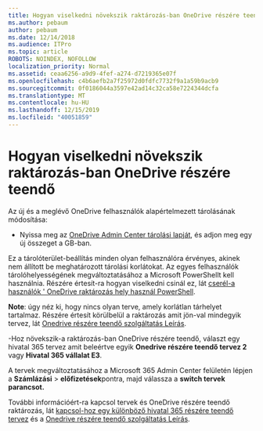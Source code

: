 ```yaml
---
title: Hogyan viselkedni növekszik raktározás-ban OneDrive részére teendő
ms.author: pebaum
author: pebaum
ms.date: 12/14/2018
ms.audience: ITPro
ms.topic: article
ROBOTS: NOINDEX, NOFOLLOW
localization_priority: Normal
ms.assetid: ceaa6256-a9d9-4fef-a274-d7219365e07f
ms.openlocfilehash: c4b6aefb2a7f25972d0fdfc7732f9a1a59b9acb9
ms.sourcegitcommit: 0f0186044a3597e42ad14c32ca58e7224344dcfa
ms.translationtype: MT
ms.contentlocale: hu-HU
ms.lasthandoff: 12/15/2019
ms.locfileid: "40051859"
---
```

# <a name="how-to-increase-storage-in-onedrive-for-business"></a>Hogyan viselkedni növekszik raktározás-ban OneDrive részére teendő

Az új és a meglévő OneDrive felhasználók alapértelmezett tárolásának módosítása:
  
- Nyissa meg az [OneDrive Admin Center tárolási lapját](https://admin.onedrive.com/?v=StorageSettings), és adjon meg egy új összeget a GB-ban.
    
Ez a tárolóterület-beállítás minden olyan felhasználóra érvényes, akinek nem állított be meghatározott tárolási korlátokat. Az egyes felhasználók tárolóhelyességének megváltoztatásához a Microsoft PowerShellt kell használnia. Részére értesít-ra hogyan viselkedni csinál ez, lát [cserél-a használók ' OneDrive raktározás hely használ PowerShell](https://go.microsoft.com/fwlink/?linkid=866402). 
  
 **Note**: úgy néz ki, hogy nincs olyan terve, amely korlátlan tárhelyet tartalmaz. Részére értesít körülbelül a raktározás amit jön-val mindegyik tervez, lát [Onedrive részére teendő szolgáltatás Leírás](https://go.microsoft.com/fwlink/p/?LinkID=826071).
  
-Hoz növekszik-a raktározás-ban OneDrive részére teendő, választ egy hivatal 365 tervez amit beleértve egyik **Onedrive részére teendő tervez 2** vagy **Hivatal 365 vállalat E3**. 
  
A tervek megváltoztatásához a Microsoft 365 Admin Center felületén lépjen a **Számlázási** \> **előfizetések**pontra, majd válassza a **switch tervek parancsot.**
  
További információért-ra kapcsol tervek és OneDrive részére teendő raktározás, lát [kapcsol-hoz egy különböző hivatal 365 részére teendő tervez](https://go.microsoft.com/fwlink/?LinkId=2031117) és a [Onedrive részére teendő szolgáltatás Leírás](https://go.microsoft.com/fwlink/?LinkId-2031122).
  

